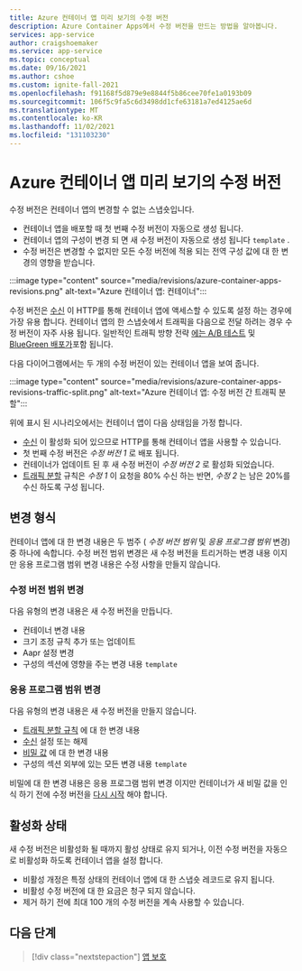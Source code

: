```yaml
---
title: Azure 컨테이너 앱 미리 보기의 수정 버전
description: Azure Container Apps에서 수정 버전을 만드는 방법을 알아봅니다.
services: app-service
author: craigshoemaker
ms.service: app-service
ms.topic: conceptual
ms.date: 09/16/2021
ms.author: cshoe
ms.custom: ignite-fall-2021
ms.openlocfilehash: f91168f5d879e9e8844f5b86cee70fe1a0193b09
ms.sourcegitcommit: 106f5c9fa5c6d3498dd1cfe63181a7ed4125ae6d
ms.translationtype: MT
ms.contentlocale: ko-KR
ms.lasthandoff: 11/02/2021
ms.locfileid: "131103230"
---
```

# <a name="revisions-in-azure-container-apps-preview"></a>Azure 컨테이너 앱 미리 보기의 수정 버전

수정 버전은 컨테이너 앱의 변경할 수 없는 스냅숏입니다.

- 컨테이너 앱을 배포할 때 첫 번째 수정 버전이 자동으로 생성 됩니다.
- 컨테이너 앱의 구성이 변경 되 면 새 수정 버전이 자동으로 생성 됩니다 `template` .
- 수정 버전은 변경할 수 없지만 모든 수정 버전에 적용 되는 전역 구성 값에 대 한 변경의 영향을 받습니다.

:::image type="content" source="media/revisions/azure-container-apps-revisions.png" alt-text="Azure 컨테이너 앱: 컨테이너":::

수정 버전은 [수신](ingress.md) 이 HTTP를 통해 컨테이너 앱에 액세스할 수 있도록 설정 하는 경우에 가장 유용 합니다.  컨테이너 앱의 한 스냅숏에서 트래픽을 다음으로 전달 하려는 경우 수정 버전이 자주 사용 됩니다. 일반적인 트래픽 방향 전략 [에는 A/B 테스트](https://wikipedia.org/wiki/A/B_testing) 및 [BlueGreen 배포가](https://martinfowler.com/bliki/BlueGreenDeployment.html)포함 됩니다.

다음 다이어그램에서는 두 개의 수정 버전이 있는 컨테이너 앱을 보여 줍니다.

:::image type="content" source="media/revisions/azure-container-apps-revisions-traffic-split.png" alt-text="Azure 컨테이너 앱: 수정 버전 간 트래픽 분할":::

위에 표시 된 시나리오에서는 컨테이너 앱이 다음 상태임을 가정 합니다.

- [수신](ingress.md) 이 활성화 되어 있으므로 HTTP를 통해 컨테이너 앱을 사용할 수 있습니다.
- 첫 번째 수정 버전은 _수정 버전 1_ 로 배포 됩니다.
- 컨테이너가 업데이트 된 후 새 수정 버전이 _수정 버전 2_ 로 활성화 되었습니다.
- [트래픽 분할](revisions-manage.md#traffic-splitting) 규칙은 _수정 1_ 이 요청을 80% 수신 하는 반면, _수정 2_ 는 남은 20%를 수신 하도록 구성 됩니다.

## <a name="change-types"></a>변경 형식

컨테이너 앱에 대 한 변경 내용은 두 범주 ( *수정 버전 범위* 및 *응용 프로그램 범위* 변경) 중 하나에 속합니다. 수정 버전 범위 변경은 새 수정 버전을 트리거하는 변경 내용 이지만 응용 프로그램 범위 변경 내용은 수정 사항을 만들지 않습니다.

### <a name="revision-scope-changes"></a>수정 버전 범위 변경

다음 유형의 변경 내용은 새 수정 버전을 만듭니다.

- 컨테이너 변경 내용
- 크기 조정 규칙 추가 또는 업데이트
- Aapr 설정 변경
- 구성의 섹션에 영향을 주는 변경 내용 `template`

### <a name="application-scope-changes"></a>응용 프로그램 범위 변경

다음 유형의 변경 내용은 새 수정 버전을 만들지 않습니다.

- [트래픽 분할 규칙](revisions-manage.md#traffic-splitting) 에 대 한 변경 내용
- [수신](ingress.md) 설정 또는 해제
- [비밀 값](secure-app.md) 에 대 한 변경 내용
- 구성의 섹션 외부에 있는 모든 변경 내용 `template`

비밀에 대 한 변경 내용은 응용 프로그램 범위 변경 이지만 컨테이너가 새 비밀 값을 인식 하기 전에 수정 버전을 [다시 시작](revisions.md) 해야 합니다.

## <a name="activation-state"></a>활성화 상태

새 수정 버전은 비활성화 될 때까지 활성 상태로 유지 되거나, 이전 수정 버전을 자동으로 비활성화 하도록 컨테이너 앱을 설정 합니다.

- 비활성 개정은 특정 상태의 컨테이너 앱에 대 한 스냅숏 레코드로 유지 됩니다.
- 비활성 수정 버전에 대 한 요금은 청구 되지 않습니다.
- 제거 하기 전에 최대 100 개의 수정 버전을 계속 사용할 수 있습니다.

## <a name="next-steps"></a>다음 단계

> [!div class="nextstepaction"]
> [앱 보호](get-started.md)

